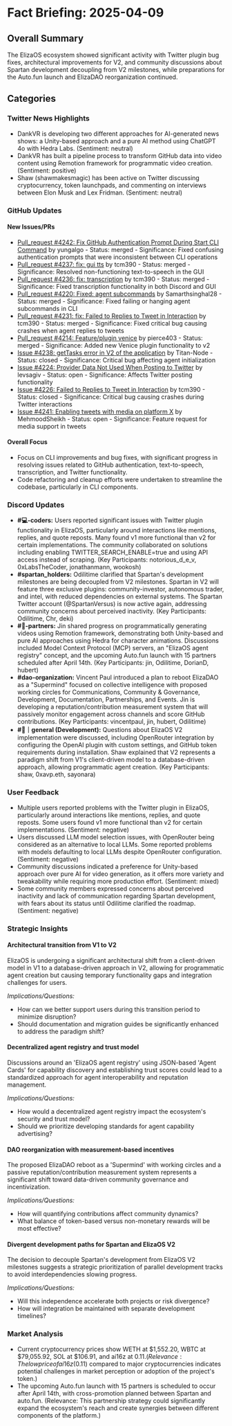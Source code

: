 # Fact Briefing: 2025-04-09

## Overall Summary
The ElizaOS ecosystem showed significant activity with Twitter plugin bug fixes, architectural improvements for V2, and community discussions about Spartan development decoupling from V2 milestones, while preparations for the Auto.fun launch and ElizaDAO reorganization continued.

## Categories

### Twitter News Highlights
- DankVR is developing two different approaches for AI-generated news shows: a Unity-based approach and a pure AI method using ChatGPT 4o with Hedra Labs. (Sentiment: neutral)
- DankVR has built a pipeline process to transform GitHub data into video content using Remotion framework for programmatic video creation. (Sentiment: positive)
- Shaw (shawmakesmagic) has been active on Twitter discussing cryptocurrency, token launchpads, and commenting on interviews between Elon Musk and Lex Fridman. (Sentiment: neutral)

### GitHub Updates

#### New Issues/PRs
- [Pull_request #4242: Fix GitHub Authentication Prompt During Start CLI Command](https://github.com/elizaOS/eliza/pull/4242) by yungalgo - Status: merged - Significance: Fixed confusing authentication prompts that were inconsistent between CLI operations
- [Pull_request #4237: fix: gui tts](https://github.com/elizaOS/eliza/pull/4237) by tcm390 - Status: merged - Significance: Resolved non-functioning text-to-speech in the GUI
- [Pull_request #4236: fix: transcription](https://github.com/elizaOS/eliza/pull/4236) by tcm390 - Status: merged - Significance: Fixed transcription functionality in both Discord and GUI
- [Pull_request #4220: Fixed: agent subcommands](https://github.com/elizaOS/eliza/pull/4220) by Samarthsinghal28 - Status: merged - Significance: Fixed failing or hanging agent subcommands in CLI
- [Pull_request #4231: fix: Failed to Replies to Tweet in Interaction](https://github.com/elizaOS/eliza/pull/4231) by tcm390 - Status: merged - Significance: Fixed critical bug causing crashes when agent replies to tweets
- [Pull_request #4214: Feature/plugin venice](https://github.com/elizaOS/eliza/pull/4214) by pierce403 - Status: merged - Significance: Added new Venice plugin functionality to v2
- [Issue #4238: getTasks error in V2 of the application](https://github.com/elizaOS/eliza/issues/4238) by Titan-Node - Status: closed - Significance: Critical bug affecting agent initialization
- [Issue #4224: Provider Data Not Used When Posting to Twitter](https://github.com/elizaOS/eliza/issues/4224) by levsagiv - Status: open - Significance: Affects Twitter posting functionality
- [Issue #4226: Failed to Replies to Tweet in Interaction](https://github.com/elizaOS/eliza/issues/4226) by tcm390 - Status: closed - Significance: Critical bug causing crashes during Twitter interactions
- [Issue #4241: Enabling tweets with media on platform X](https://github.com/elizaOS/eliza/issues/4241) by MehmoodSheikh - Status: open - Significance: Feature request for media support in tweets

#### Overall Focus
- Focus on CLI improvements and bug fixes, with significant progress in resolving issues related to GitHub authentication, text-to-speech, transcription, and Twitter functionality.
- Code refactoring and cleanup efforts were undertaken to streamline the codebase, particularly in CLI components.

### Discord Updates
- **#💻-coders:** Users reported significant issues with Twitter plugin functionality in ElizaOS, particularly around interactions like mentions, replies, and quote reposts. Many found v1 more functional than v2 for certain implementations. The community collaborated on solutions including enabling TWITTER_SEARCH_ENABLE=true and using API access instead of scraping. (Key Participants: notorious_d_e_v, 0xLabsTheCoder, jonathanmann, wookosh)
- **#spartan_holders:** Odilitime clarified that Spartan's development milestones are being decoupled from V2 milestones. Spartan in V2 will feature three exclusive plugins: community-investor, autonomous trader, and intel, with reduced dependencies on external systems. The Spartan Twitter account (@SpartanVersus) is now active again, addressing community concerns about perceived inactivity. (Key Participants: Odilitime, Chr, deki)
- **#🥇-partners:** Jin shared progress on programmatically generating videos using Remotion framework, demonstrating both Unity-based and pure AI approaches using Hedra for character animations. Discussions included Model Context Protocol (MCP) servers, an "ElizaOS agent registry" concept, and the upcoming Auto.fun launch with 15 partners scheduled after April 14th. (Key Participants: jin, Odilitime, DorianD, hubert)
- **#dao-organization:** Vincent Paul introduced a plan to reboot ElizaDAO as a "Supermind" focused on collective intelligence with proposed working circles for Communications, Community & Governance, Development, Documentation, Partnerships, and Events. Jin is developing a reputation/contribution measurement system that will passively monitor engagement across channels and score GitHub contributions. (Key Participants: vincentpaul, jin, hubert, Odilitime)
- **#💬｜general (Development):** Questions about ElizaOS V2 implementation were discussed, including OpenRouter integration by configuring the OpenAI plugin with custom settings, and GitHub token requirements during installation. Shaw explained that V2 represents a paradigm shift from V1's client-driven model to a database-driven approach, allowing programmatic agent creation. (Key Participants: shaw, 0xavp.eth, sayonara)

### User Feedback
- Multiple users reported problems with the Twitter plugin in ElizaOS, particularly around interactions like mentions, replies, and quote reposts. Some users found v1 more functional than v2 for certain implementations. (Sentiment: negative)
- Users discussed LLM model selection issues, with OpenRouter being considered as an alternative to local LLMs. Some reported problems with models defaulting to local LLMs despite OpenRouter configuration. (Sentiment: negative)
- Community discussions indicated a preference for Unity-based approach over pure AI for video generation, as it offers more variety and tweakability while requiring more production effort. (Sentiment: mixed)
- Some community members expressed concerns about perceived inactivity and lack of communication regarding Spartan development, with fears about its status until Odilitime clarified the roadmap. (Sentiment: negative)

### Strategic Insights

#### Architectural transition from V1 to V2
ElizaOS is undergoing a significant architectural shift from a client-driven model in V1 to a database-driven approach in V2, allowing for programmatic agent creation but causing temporary functionality gaps and integration challenges for users.

*Implications/Questions:*
  - How can we better support users during this transition period to minimize disruption?
  - Should documentation and migration guides be significantly enhanced to address the paradigm shift?

#### Decentralized agent registry and trust model
Discussions around an 'ElizaOS agent registry' using JSON-based 'Agent Cards' for capability discovery and establishing trust scores could lead to a standardized approach for agent interoperability and reputation management.

*Implications/Questions:*
  - How would a decentralized agent registry impact the ecosystem's security and trust model?
  - Should we prioritize developing standards for agent capability advertising?

#### DAO reorganization with measurement-based incentives
The proposed ElizaDAO reboot as a 'Supermind' with working circles and a passive reputation/contribution measurement system represents a significant shift toward data-driven community governance and incentivization.

*Implications/Questions:*
  - How will quantifying contributions affect community dynamics?
  - What balance of token-based versus non-monetary rewards will be most effective?

#### Divergent development paths for Spartan and ElizaOS V2
The decision to decouple Spartan's development from ElizaOS V2 milestones suggests a strategic prioritization of parallel development tracks to avoid interdependencies slowing progress.

*Implications/Questions:*
  - Will this independence accelerate both projects or risk divergence?
  - How will integration be maintained with separate development timelines?

### Market Analysis
- Current cryptocurrency prices show WETH at $1,552.20, WBTC at $79,055.92, SOL at $106.91, and ai16z at $0.11. (Relevance: The low price of ai16z ($0.11) compared to major cryptocurrencies indicates potential challenges in market perception or adoption of the project's token.)
- The upcoming Auto.fun launch with 15 partners is scheduled to occur after April 14th, with cross-promotion planned between Spartan and auto.fun. (Relevance: This partnership strategy could significantly expand the ecosystem's reach and create synergies between different components of the platform.)